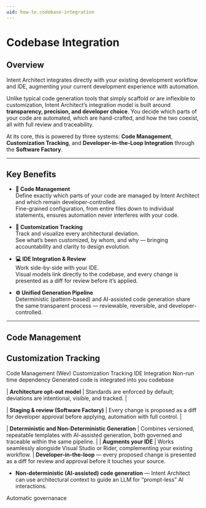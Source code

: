 ```yaml
---
uid: how-to.codebase-integration
---
```


# Codebase Integration

## Overview

Intent Architect integrates directly with your existing development workflow and IDE, augmenting your current development experience with automation.  

Unlike typical code generation tools that simply scaffold or are inflexible to customization, Intent Architect’s integration model is built around **transparency, precision, and developer choice**.  You decide which parts of your code are automated, which are hand-crafted, and how the two coexist, all with full review and traceability.

At its core, this is powered by three systems: **Code Management**, **Customization Tracking**, and **Developer-in-the-Loop Integration** through the **Software Factory**.

---

## Key Benefits

- **🧩 Code Management**  
  Define exactly which parts of your code are managed by Intent Architect and which remain developer-controlled.  
  Fine-grained configuration, from entire files down to individual statements, ensures automation never interferes with your code.

- **🧭 Customization Tracking**  
  Track and visualize every architectural deviation.  
  See what’s been customized, by whom, and why — bringing accountability and clarity to design evolution.

- **💻 IDE Integration & Review**  
  Work side-by-side with your IDE.  
  Visual models link directly to the codebase, and every change is presented as a diff for review before it’s applied.

- **⚙️ Unified Generation Pipeline**  
  Deterministic (pattern-based) and AI-assisted code generation share the same transparent process — reviewable, reversible, and developer-controlled.

---

## Code Management

## Customization Tracking

Code Management (Wev)
Customization Tracking
IDE Integration
Non-run time dependency
Generated code is integrated into you codebase


| **Architecture opt-out model** | Standards are enforced by default; deviations are intentional, visible, and tracked. |

| **Staging & review (Software Factory)** | Every change is proposed as a diff for developer approval before applying, automation with full control. |

| **Deterministic and Non-Deterministic Generation** | Combines versioned, repeatable templates with AI-assisted generation, both governed and traceable within the same pipeline. |
| **Augments your IDE** | Works seamlessly alongside Visual Studio or Rider, complementing your existing workflow. |
 **Developer-in-the-loop** — every proposed change is presented as a diff for review and approval before it touches your source.  
- **Non-deterministic (AI-assisted) code generation** — Intent Architect can use architectural context to guide an LLM for “prompt-less” AI interactions.  


Automatic governanace